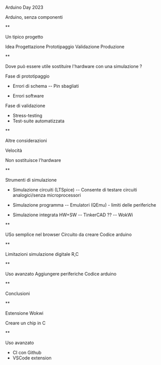 Arduino Day 2023

Arduino, senza componenti

**

Un tipico progetto 

Idea
Progettazione
Prototipaggio
Validazione 
Produzione

** 

Dove può essere utile sostituire l'hardware con una simulazione ?

Fase di prototipaggio
- Errori di schema
-- Pin sbagliati

- Errori software

Fase di validazione
- Stress-testing
- Test-suite automatizzata

**

Altre considerazioni

Velocità

Non sostituisce l'hardware

**

Strumenti di simulazione

* Simulazione circuiti (LTSpice)
-- Consente di testare circuiti analogici/senza microprocessori

* Simulazione programma
-- Emulatori (QEmu) - limiti delle periferiche

* Simulazione integrata HW+SW
-- TinkerCAD ??
-- WokWi

** 

USo semplice nel browser
Circuito da creare
Codice arduino

** 

Limitazioni simulazione digitale
R,C

**

Uso avanzato
Aggiungere periferiche
Codice arduino

** 

Conclusioni

** 

Estensione Wokwi

Creare un chip in C

**

Uso avanzato
- CI con Github
- VSCode extension 


